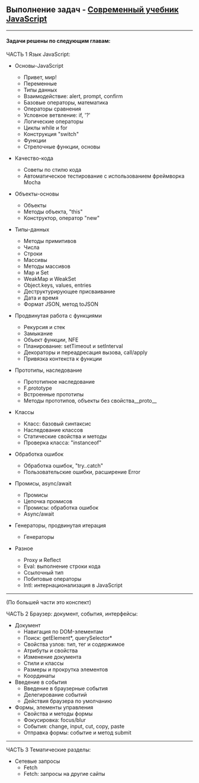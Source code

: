## Выполнение задач - [Современный учебник JavaScript](https://learn.javascript.ru/)

___
#### Задачи решены по следующим главам:

ЧАСТЬ 1 
Язык JavaScript:

- Основы-JavaScript
  - Привет, мир!
  - Переменные
  - Типы данных
  - Взаимодействие: alert, prompt, confirm
  - Базовые операторы, математика
  - Операторы сравнения
  - Условное ветвление: if, '?'
  - Логические операторы
  - Циклы while и for
  - Конструкция "switch"
  - Функции
  - Стрелочные функции, основы
- Качество-кода
  - Советы по стилю кода
  - Автоматическое тестирование c использованием фреймворка Mocha
- Объекты-основы
  - Объекты
  - Методы объекта, "this"
  - Конструктор, оператор "new"
- Типы-данных
  - Методы примитивов
  - Числа
  - Строки
  - Массивы
  - Методы массивов
  - Map и Set
  - WeakMap и WeakSet
  - Object.keys, values, entries
  - Деструктурирующее присваивание
  - Дата и время
  - Формат JSON, метод toJSON
- Продвинутая работа с функциями
  - Рекурсия и стек
  - Замыкание
  - Объект функции, NFE
  - Планирование: setTimeout и setInterval
  - Декораторы и переадресация вызова, call/apply <!-- (*) -->
  - Привязка контекста к функции
- Прототипы, наследование
  - Прототипное наследование
  - F.prototype
  - Встроенные прототипы
  - Методы прототипов, объекты без свойства__proto__
- Классы
  - Класс: базовый синтаксис
  - Наследование классов
  - Статические свойства и методы
  - Проверка класса: "instanceof"
- Обработка ошибок
    - Обработка ошибок, "try..catch"
    - Пользовательские ошибки, расширение Error
- Промисы, async/await
  - Промисы
  - Цепочка промисов
  - Промисы: обработка ошибок
  - Async/await
- Генераторы, продвинутая итерация
  - Генераторы

- Разное
  - Proxy и Reflect
  - Eval: выполнение строки кода
  - Ссылочный тип
  - Побитовые операторы
  - Intl: интернационализация в JavaScript

___

(По большей части это конспект)

ЧАСТЬ 2
Браузер: документ, события, интерфейсы:

- Документ
  - Навигация по DOM-элементам
  - Поиск: getElement*, querySelector*
  - Свойства узлов: тип, тег и содержимое
  - Атрибуты и свойства
  - Изменение документа
  - Стили и классы
  - Размеры и прокрутка элементов
  - Координаты
- Введение в события
  - Введение в браузерные события
  - Делегирование событий
  - Действия браузера по умолчанию
- Формы, элементы управления
  - Свойства и методы формы
  - Фокусировка: focus/blur
  - События: change, input, cut, copy, paste
  - Отправка формы: событие и метод submit

___

ЧАСТЬ 3 
Тематические разделы:

- Сетевые запросы
  - Fetch
  - Fetch: запросы на другие сайты